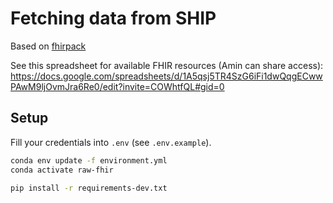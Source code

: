 # Fetching data from SHIP

Based on [fhirpack](https://github.com/fhirpack/fhirpack)

See this spreadsheet for available FHIR resources (Amin can share access): https://docs.google.com/spreadsheets/d/1A5qsj5TR4SzG6iFi1dwQqgECwwPAwM9ljOvmJra6Re0/edit?invite=COWhtfQL#gid=0

## Setup

Fill your credentials into `.env` (see `.env.example`).

```sh
conda env update -f environment.yml
conda activate raw-fhir

pip install -r requirements-dev.txt
```

